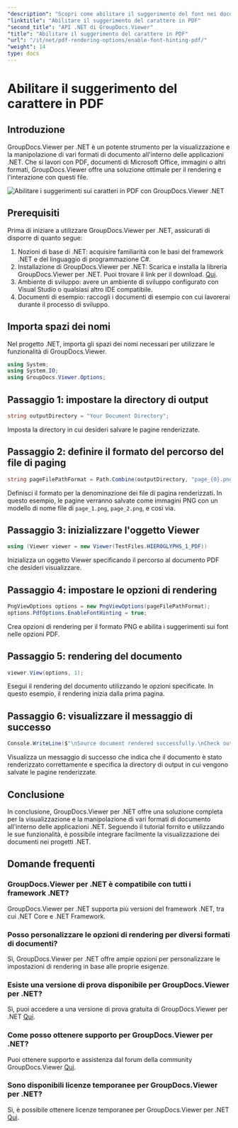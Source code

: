 ```yaml
---
"description": "Scopri come abilitare il suggerimento del font nei documenti PDF utilizzando GroupDocs.Viewer per .NET. Segui il nostro tutorial passo passo per un'integrazione perfetta."
"linktitle": "Abilitare il suggerimento del carattere in PDF"
"second_title": "API .NET di GroupDocs.Viewer"
"title": "Abilitare il suggerimento del carattere in PDF"
"url": "/it/net/pdf-rendering-options/enable-font-hinting-pdf/"
"weight": 14
type: docs
---
```

# Abilitare il suggerimento del carattere in PDF

## Introduzione
GroupDocs.Viewer per .NET è un potente strumento per la visualizzazione e la manipolazione di vari formati di documento all'interno delle applicazioni .NET. Che si lavori con PDF, documenti di Microsoft Office, immagini o altri formati, GroupDocs.Viewer offre una soluzione ottimale per il rendering e l'interazione con questi file.

![Abilitare i suggerimenti sui caratteri in PDF con GroupDocs.Viewer .NET](/viewer/pdf-rendering-options/enable-font-hinting-in-pdf.png)

## Prerequisiti
Prima di iniziare a utilizzare GroupDocs.Viewer per .NET, assicurati di disporre di quanto segue:
1. Nozioni di base di .NET: acquisire familiarità con le basi del framework .NET e del linguaggio di programmazione C#.
2. Installazione di GroupDocs.Viewer per .NET: Scarica e installa la libreria GroupDocs.Viewer per .NET. Puoi trovare il link per il download. [Qui](https://releases.groupdocs.com/viewer/net/).
3. Ambiente di sviluppo: avere un ambiente di sviluppo configurato con Visual Studio o qualsiasi altro IDE compatibile.
4. Documenti di esempio: raccogli i documenti di esempio con cui lavorerai durante il processo di sviluppo.

## Importa spazi dei nomi
Nel progetto .NET, importa gli spazi dei nomi necessari per utilizzare le funzionalità di GroupDocs.Viewer.

```csharp
using System;
using System.IO;
using GroupDocs.Viewer.Options;
```
## Passaggio 1: impostare la directory di output
```csharp
string outputDirectory = "Your Document Directory";
```
Imposta la directory in cui desideri salvare le pagine renderizzate.
## Passaggio 2: definire il formato del percorso del file di paging
```csharp
string pageFilePathFormat = Path.Combine(outputDirectory, "page_{0}.png");
```
Definisci il formato per la denominazione dei file di pagina renderizzati. In questo esempio, le pagine verranno salvate come immagini PNG con un modello di nome file di `page_1.png`, `page_2.png`, e così via.
## Passaggio 3: inizializzare l'oggetto Viewer
```csharp
using (Viewer viewer = new Viewer(TestFiles.HIEROGLYPHS_1_PDF))
```
Inizializza un oggetto Viewer specificando il percorso al documento PDF che desideri visualizzare.
## Passaggio 4: impostare le opzioni di rendering
```csharp
PngViewOptions options = new PngViewOptions(pageFilePathFormat);
options.PdfOptions.EnableFontHinting = true;
```
Crea opzioni di rendering per il formato PNG e abilita i suggerimenti sui font nelle opzioni PDF.
## Passaggio 5: rendering del documento
```csharp
viewer.View(options, 1);
```
Esegui il rendering del documento utilizzando le opzioni specificate. In questo esempio, il rendering inizia dalla prima pagina.
## Passaggio 6: visualizzare il messaggio di successo
```csharp
Console.WriteLine($"\nSource document rendered successfully.\nCheck output in {outputDirectory}.");
```
Visualizza un messaggio di successo che indica che il documento è stato renderizzato correttamente e specifica la directory di output in cui vengono salvate le pagine renderizzate.

## Conclusione
In conclusione, GroupDocs.Viewer per .NET offre una soluzione completa per la visualizzazione e la manipolazione di vari formati di documento all'interno delle applicazioni .NET. Seguendo il tutorial fornito e utilizzando le sue funzionalità, è possibile integrare facilmente la visualizzazione dei documenti nei progetti .NET.
## Domande frequenti
### GroupDocs.Viewer per .NET è compatibile con tutti i framework .NET?
GroupDocs.Viewer per .NET supporta più versioni del framework .NET, tra cui .NET Core e .NET Framework.
### Posso personalizzare le opzioni di rendering per diversi formati di documenti?
Sì, GroupDocs.Viewer per .NET offre ampie opzioni per personalizzare le impostazioni di rendering in base alle proprie esigenze.
### Esiste una versione di prova disponibile per GroupDocs.Viewer per .NET?
Sì, puoi accedere a una versione di prova gratuita di GroupDocs.Viewer per .NET [Qui](https://releases.groupdocs.com/).
### Come posso ottenere supporto per GroupDocs.Viewer per .NET?
Puoi ottenere supporto e assistenza dal forum della community GroupDocs.Viewer [Qui](https://forum.groupdocs.com/c/viewer/9).
### Sono disponibili licenze temporanee per GroupDocs.Viewer per .NET?
Sì, è possibile ottenere licenze temporanee per GroupDocs.Viewer per .NET [Qui](https://purchase.groupdocs.com/temporary-license/).